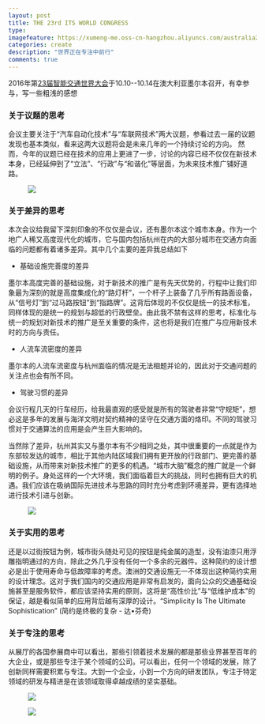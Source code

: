 ```yaml
---
layout: post
title: THE 23rd ITS WORLD CONGRESS
type: 
imagefeature: https://xumeng-me.oss-cn-hangzhou.aliyuncs.com/australia2016/photos/its-wc-logo.jpg
categories: create
description: "世界正在专注中前行"
comments: true
---
```


2016年第[23届智能交通世界大会](http://www.itsworldcongress2016.com/)于10.10--10.14在澳大利亚墨尔本召开，有幸参与，写一些粗浅的感想

### 关于议题的思考

会议主要关注于“汽车自动化技术”与“车联网技术”两大议题，参看过去一届的议题发现也基本类似，看来这两大议题将会是未来几年的一个持续讨论的方向。
然而，今年的议题已经在技术的应用上更进了一步，讨论的内容已经不仅仅在新技术本身，已经延伸到了“立法”、“行政”与“和谐化”等层面，为未来技术推广铺好道路。 

<figure>
	<a href="https://xumeng-me.oss-cn-hangzhou.aliyuncs.com/australia2016/photos/its-wc-01.JPG"><img src="https://xumeng-me.oss-cn-hangzhou.aliyuncs.com/australia2016/photos/its-wc-01.JPG"></a>
</figure>

### 关于差异的思考

本次会议给我留下深刻印象的不仅仅是会议，还有墨尔本这个城市本身。作为一个地广人稀又高度现代化的城市，它与国内包括杭州在内的大部分城市在交通方向面临的问题都有着诸多差异。其中几个主要的差异我总结如下 

* 基础设施完善度的差异 

墨尔本高度完善的基础设施，对于新技术的推广是有先天优势的，行程中让我们印象最为深刻的就是高度集成化的“路灯杆”，一个杆子上装备了几乎所有路面设备，从“信号灯”到“过马路按钮”到“指路牌”。这背后体现的不仅仅是统一的技术标准，同样体现的是统一的规划与超低的行政壁垒。由此我不禁有这样的思考，标准化与统一的规划对新技术的推广是至关重要的条件，这也将是我们在推广与应用新技术时的方向与责任。 

* 人流车流密度的差异 

墨尔本的人流车流密度与杭州面临的情况是无法相题并论的，因此对于交通问题的关注点也会有所不同。 

* 驾驶习惯的差异 

会议行程几天的行车经历，给我最直观的感受就是所有的驾驶者非常“守规矩”，想必这是多年的发展与海洋文明对契约精神的坚守在交通方面的烙印。不同的驾驶习惯对于交通算法的应用是会产生巨大影响的。 

当然除了差异，杭州其实又与墨尔本有不少相同之处，其中很重要的一点就是作为东部较发达的城市，相比于其他内陆区域我们拥有更开放的行政部门、更完善的基础设施，从而带来对新技术推广的更多的机遇。“城市大脑”概念的推广就是一个鲜明的例子。身处这样的一个大环境，我们面临着巨大的挑战，同时也拥有巨大的机遇。我们应该在吸纳国际先进技术与思路的同时充分考虑到环境差异，更有选择地进行技术引进与创新。 

<figure>
	<a href="https://xumeng-me.oss-cn-hangzhou.aliyuncs.com/australia2016/photos/its-wc-02.JPG"><img src="https://xumeng-me.oss-cn-hangzhou.aliyuncs.com/australia2016/photos/its-wc-02.JPG"></a>
</figure>

### 关于实用的思考

还是以过街按钮为例，城市街头随处可见的按钮是纯金属的造型，没有油漆只用浮雕指明通过的方向，除此之外几乎没有任何一个多余的元器件。这种简约的设计想必是出于使用寿命与低故障率的考虑。澳洲的交通设施无一不体现出这种简约实用的设计理念。这对于我们国内的交通应用是非常有启发的，面向公众的交通基础设施甚至是服务软件，都应该坚持实用的原则，这将是“高性价比”与“低维护成本”的保证，越是看似简单的应用背后越有深厚的设计。“Simplicity Is The Ultimate Sophistication” (简约是终极的复杂 - 达•芬奇) 

### 关于专注的思考

从展厅的各国参展商中可以看出，那些引领着技术发展的都是那些业界甚至百年的大企业，或是那些专注于某个领域的公司。可以看出，任何一个领域的发展，除了创新同样需要积累与专注。大到一个企业，小到一个方向的研发团队，专注于特定领域的研发与精进是在该领域取得卓越成绩的坚实基础。 

<figure>
	<a href="https://xumeng-me.oss-cn-hangzhou.aliyuncs.com/australia2016/photos/its-wc-03.JPG"><img src="https://xumeng-me.oss-cn-hangzhou.aliyuncs.com/australia2016/photos/its-wc-03.JPG"></a>
</figure>


<figure>
	<a href="https://xumeng-me.oss-cn-hangzhou.aliyuncs.com/australia2016/photos/its-wc-badge.JPG"><img src="https://xumeng-me.oss-cn-hangzhou.aliyuncs.com/australia2016/photos/its-wc-badge.JPG"></a>
</figure>



